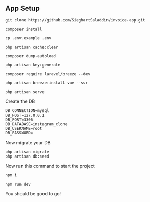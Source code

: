 
## App Setup

```
git clone https://github.com/SieghartSaladdin/invoice-app.git

composer install 

cp .env.example .env 

php artisan cache:clear 

composer dump-autoload 

php artisan key:generate

composer require laravel/breeze --dev

php artisan breeze:install vue --ssr

php artisan serve
```
Create the DB
```
DB_CONNECTION=mysql
DB_HOST=127.0.0.1
DB_PORT=3306
DB_DATABASE=instagram_clone
DB_USERNAME=root
DB_PASSWORD=
```
Now migrate your DB
```
php artisan migrate
php artisan db:seed

```

Now run this command to start the project 
```
npm i

npm run dev
```

You should be good to go!
